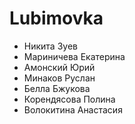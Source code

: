 # Lubimovka

- Никита Зуев 
- Мариничева Екатерина
- Амонский Юрий  
- Минаков Руслан
- Белла Бжукова
- Корендясова Полина
- Волокитина Анастасия
